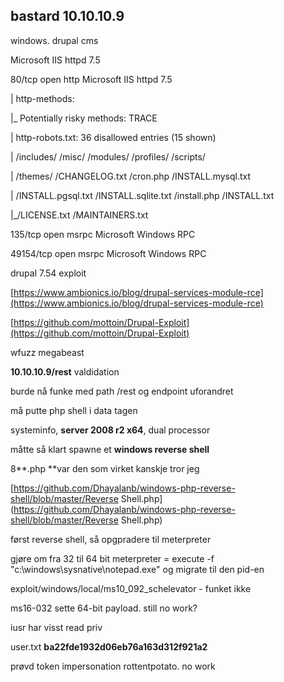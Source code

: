 ## bastard 10.10.10.9

windows. drupal cms

Microsoft IIS httpd 7.5

80/tcp    open  http    Microsoft IIS httpd 7.5

\| http-methods:

\|\_  Potentially risky methods: TRACE

\| http-robots.txt: 36 disallowed entries \(15 shown\)

\| /includes/ /misc/ /modules/ /profiles/ /scripts/

\| /themes/ /CHANGELOG.txt /cron.php /INSTALL.mysql.txt

\| /INSTALL.pgsql.txt /INSTALL.sqlite.txt /install.php /INSTALL.txt

\|\_/LICENSE.txt /MAINTAINERS.txt

135/tcp   open  msrpc   Microsoft Windows RPC

49154/tcp open  msrpc   Microsoft Windows RPC

drupal 7.54 exploit

[https://www.ambionics.io/blog/drupal-services-module-rce](https://www.ambionics.io/blog/drupal-services-module-rce)

[https://github.com/mottoin/Drupal-Exploit](https://github.com/mottoin/Drupal-Exploit)

wfuzz megabeast

**10.10.10.9/rest** valdidation

burde nå funke med path /rest og endpoint uforandret

må putte php shell i data tagen

systeminfo, **server 2008 r2 x64**, dual processor

måtte så klart spawne et **windows reverse shell**

8**.php **var den som virket kanskje tror jeg

[https://github.com/Dhayalanb/windows-php-reverse-shell/blob/master/Reverse Shell.php](https://github.com/Dhayalanb/windows-php-reverse-shell/blob/master/Reverse Shell.php)

først reverse shell, så opgpradere til meterpreter

gjøre om fra 32 til 64 bit meterpreter = execute -f "c:\windows\sysnative\notepad.exe" og migrate til den pid-en

exploit/windows/local/ms10\_092\_schelevator - funket ikke

ms16-032 sette 64-bit payload. still no work?

iusr har visst read priv

user.txt **ba22fde1932d06eb76a163d312f921a2**



prøvd token impersonation rottentpotato. no work

